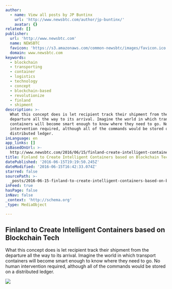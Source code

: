 ```yaml
---
author:
  - name: View all posts by JP Buntinx
    url: 'http://www.newsbtc.com/author/jp-buntinx/'
    avatar: {}
related: []
publisher:
  url: 'http://www.newsbtc.com'
  name: NEWSBTC
  favicon: 'https://s3.amazonaws.com/common-newsbtc/images/favicon.ico'
  domain: www.newsbtc.com
keywords:
  - blockchain
  - transporting
  - container
  - logistics
  - technology
  - concept
  - blockchain-based
  - revolutionize
  - finland
  - shipment
description: >-
  What this concept does is let recipient track their shipment from the
  departure all the way to its arrival. Imagine the world in which transport
  containers will become smart enough to know where they need to go. No human
  intervention required, although all of the commands would be stored on a
  distributed ledger.
inLanguage: en
app_links: []
isBasedOnUrl: >-
  http://www.newsbtc.com/2016/06/15/finland-create-intelligent-containers-based-blockchain-tech/
title: Finland to Create Intelligent Containers based on Blockchain Tech
datePublished: '2016-06-15T19:19:50.245Z'
dateModified: '2016-06-15T16:42:33.074Z'
starred: false
sourcePath: >-
  _posts/2016-06-15-finland-to-create-intelligent-containers-based-on-blockchain.md
inFeed: true
hasPage: false
inNav: false
_context: 'http://schema.org'
_type: MediaObject

---
```

<article style=""><h1>Finland to Create Intelligent Containers based on Blockchain Tech</h1><p>What this concept does is let recipient track their shipment from the departure all the way to its arrival. Imagine the world in which transport containers will become smart enough to know where they need to go. No human intervention required, although all of the commands would be stored on a distributed ledger.</p><img src="http://s3.amazonaws.com/main-newsbtc-images/2016/06/15152300/shutterstock_258562583.jpg" /></article>